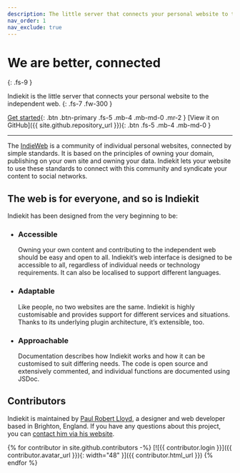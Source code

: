 ```yaml
---
description: The little server that connects your personal website to the independent web.
nav_order: 1
nav_exclude: true
---
```


# We are better, connected
{: .fs-9 }

Indiekit is the little server that connects your personal website to the independent web.
{: .fs-7 .fw-300 }

[Get started](get-started.md){: .btn .btn-primary .fs-5 .mb-4 .mb-md-0 .mr-2 } [View it on GitHub]({{ site.github.repository_url }}){: .btn .fs-5 .mb-4 .mb-md-0 }

***

The [IndieWeb](https://indieweb.org) is a community of individual personal websites, connected by simple standards. It is based on the principles of owning your domain, publishing on your own site and owning your data. Indiekit lets your website to use these standards to connect with this community and syndicate your content to social networks.

## The web is for everyone, and so is Indiekit

Indiekit has been designed from the very beginning to be:

* ### Accessible

  Owning your own content and contributing to the independent web should be easy and open to all. Indiekit’s web interface is designed to be accessible to all, regardless of individual needs or technology requirements. It can also be localised to support different languages.

* ### Adaptable

  Like people, no two websites are the same. Indiekit is highly customisable and provides support for different services and situations. Thanks to its underlying plugin architecture, it’s extensible, too.

* ### Approachable

  Documentation describes how Indiekit works and how it can be customised to suit differing needs. The code is open source and extensively commented, and individual functions are documented using JSDoc.

## Contributors

Indiekit is maintained by [Paul Robert Lloyd](https://paulrobertlloyd.com), a designer and web developer based in Brighton, England. If you have any questions about this project, you can [contact him via his website](https://paulrobertlloyd.com/contact/).

{% for contributor in site.github.contributors -%}
[![{{ contributor.login }}]({{ contributor.avatar_url }}){: width="48" }]({{ contributor.html_url }})
{% endfor %}
